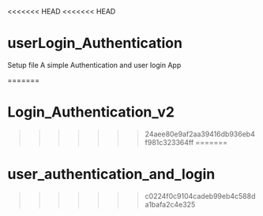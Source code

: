 <<<<<<< HEAD
<<<<<<< HEAD
# userLogin_Authentication
Setup file
 A simple Authentication and user login App
 
 
=======
# Login_Authentication_v2
>>>>>>> 24aee80e9af2aa39416db936eb4f981c323364ff
=======
# user_authentication_and_login
>>>>>>> c0224f0c9104cadeb99eb4c588da1bafa2c4e325
